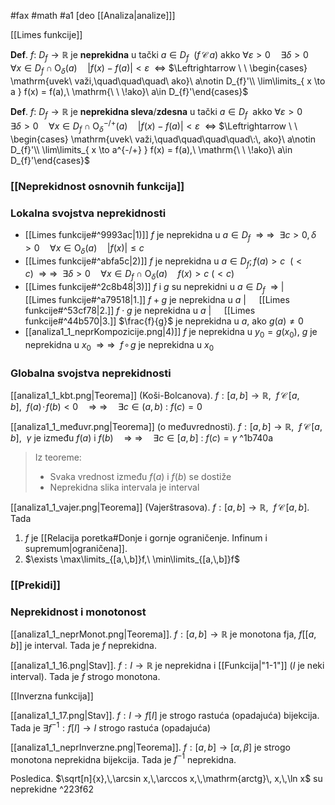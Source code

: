 #fax #math #a1 [deo [[Analiza|analize]]]

[[Limes funkcije]]

**Def**. $f:\ D_{f}\to\mathbb{R}$ je **neprekidna** u tački $a\in D_{f}\ \  (f\,\mathcal{C}\,a)$ akko $\forall\varepsilon>0\quad\exists\delta>0\quad\forall x\in D_{f}\cap\mathrm{O}_{\delta}(a)\quad|f(x)-f(a)|<\varepsilon \ \ \Leftrightarrow$
$\Leftrightarrow \ \ \begin{cases} \mathrm{uvek\ važi,\quad\quad\quad\ ako}\ a\notin D_{f}'\\ \lim\limits_{ x \to a } f(x) = f(a),\ \mathrm{\ \ \!ako}\ a\in D_{f}'\end{cases}$

**Def**. $f:\ D_{f}\to\mathbb{R}$ je **neprekidna sleva**/**zdesna** u tački $a\in D_{f} \:$ akko $\forall\varepsilon>0\quad\exists\delta>0\quad\forall x\in D_{f}\cap\mathrm{O}_{\delta}^{-/+}(a)\quad|f(x)-f(a)|<\varepsilon \ \ \Leftrightarrow$
$\Leftrightarrow \ \ \begin{cases} \mathrm{uvek\ važi,\quad\quad\quad\quad\:\, ako}\ a\notin D_{f}'\\ \lim\limits_{ x \to a^{-/+} } f(x) = f(a),\ \mathrm{\ \ \!ako}\ a\in D_{f}'\end{cases}$

### [[Neprekidnost osnovnih funkcija]]

### Lokalna svojstva neprekidnosti
- [[Limes funkcije#^9993ac|1)]]  $f$ je neprekidna u $a\in D_{f} \ \ \Rightarrow$
$\Rightarrow\ \ \exists c>0,\, \delta>0\quad\forall x\in {\mathrm{O}}_{\delta}(a)\quad|f(x)|\leqslant c$
- [[Limes funkcije#^abfa5c|2)]] $f$ je neprekidna u $a\in D_{f}; f(a)>c\ \ (<c) \ \ \Rightarrow$
$\Rightarrow\ \ \exists\delta>0\quad\forall x\in D_{f}\cap {\mathrm{O}}_{\delta}(a)\quad f(x) >c\  (<c)$
- [[Limes funkcije#^2c8b48|3)]] $f$ i $g$ su neprekidni u $a\in D_{f} \ \ \Rightarrow$
	$|\quad$ [[Limes funkcije#^a79518|1.]] $f+g$ je neprekidna u $a$
	$|\quad$ [[Limes funkcije#^53cf78|2.]] $f\cdot g$ je neprekidna u $a$
	$|\quad$ [[Limes funkcije#^44b570|3.]] $\frac{f}{g}$ je neprekidna u $a$, ako $g(a)\ne0$
- [[analiza1_1_neprKompozicije.png|4)]] $f$ je neprekidna u $y_{0}=g(x_{0}),\ g$ je neprekidna u $x_{0} \ \ \Rightarrow$
$\Rightarrow\ \ f\!\circ\!g$ je neprekidna u $x_{0}$

### Globalna svojstva neprekidnosti
[[analiza1_1_kbt.png|Teorema]] (Koši-Bolcanova). $f:[a,\,b]\to\mathbb{R},\ \ f\,\mathcal{C}\,[a,\,b],\ \ f(a)\!\cdot\!f(b)<0\quad\Rightarrow$
$\Rightarrow\quad\exists c\in (a,\,b)\ :\ f(c)=0$

[[analiza1_1_međuvr.png|Teorema]] (o međuvrednosti). 
$f:[a,\,b]\to\mathbb{R},\ \ f\,\mathcal{C}\,[a,\,b],\ \ \gamma$ je između $f(a)$ i $f(b)\quad\Rightarrow$
$\Rightarrow\quad \exists c\in [a,\,b]\ :\ f(c)=\gamma$ ^1b740a

> Iz teoreme:
> - Svaka vrednost između $f(a)$ i $f(b)$ se dostiže
> - Neprekidna slika intervala je interval

[[analiza1_1_vajer.png|Teorema]] (Vajerštrasova). $f:[a,\,b]\to\mathbb{R},\ \ f\,\mathcal{C}\,[a,\,b]$. Tada
1. $f$ je [[Relacija poretka#Donje i gornje ograničenje. Infinum i supremum|ograničena]].
2. $\exists \max\limits_{[a,\,b]}f,\ \min\limits_{[a,\,b]}f$

### [[Prekidi]]

### Neprekidnost i monotonost

[[analiza1_1_neprMonot.png|Teorema]]. $f:[a,\,b]\to\mathbb{R}$ je monotona fja, $f\Big[[a,\,b]\Big]$ je interval. 
Tada je $f$ neprekidna.

[[analiza1_1_16.png|Stav]]. $f:I\to\mathbb{R}$ je neprekidna i [[Funkcija|"1-1"]] ($I$ je neki interval).
Tada je $f$ strogo monotona. 

[[Inverzna funkcija]]

[[analiza1_1_17.png|Stav]]. $f:I\to f[I]$ je strogo rastuća (opadajuća) bijekcija. Tada je $\exists f^{-1}:f[I]\to I$ strogo rastuća (opadajuća)

[[analiza1_1_neprInverzne.png|Teorema]]. $f:[a,\,b] \to [\alpha,\,\beta]$ je strogo monotona neprekidna bijekcija. Tada je $f^{-1}$ neprekidna.

Posledica. $\sqrt[n]{x},\,\arcsin x,\,\arccos x,\,\mathrm{arctg}\, x,\,\ln x$ su neprekidne ^223f62